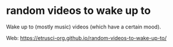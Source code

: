 # random videos to wake up to

Wake up to (mostly music) videos (which have a certain mood).

Web: https://etrusci-org.github.io/random-videos-to-wake-up-to/
